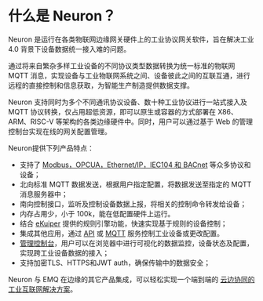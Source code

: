 # 什么是 Neuron？

Neuron 是运行在各类物联网边缘网关硬件上的工业协议网关软件，旨在解决工业 4.0 背景下设备数据统一接入难的问题。

通过将来自繁杂多样工业设备的不同协议类型数据转换为统一标准的物联网 MQTT 消息，实现设备与工业物联网系统之间、设备彼此之间的互联互通，进行远程的直接控制和信息获取，为智能生产制造提供数据支撑。

Neuron 支持同时为多个不同通讯协议设备、数十种工业协议进行一站式接入及 MQTT 协议转换，仅占用超低资源，即可以原生或容器的方式部署在 X86、ARM、RISC-V 等架构的各类边缘硬件中。同时，用户可以通过基于 Web 的管理控制台实现在线的网关配置管理。

Neuron提供下列产品特点：

- 支持了 [Modbus，OPCUA，Ethernet/IP，IEC104 和 BACnet](module-plugins/module-list.md) 等众多协议和设备；
- 北向标准 MQTT 数据发送，根据用户指定配置，将数据发送至指定的 MQTT 消息服务器中；
- 南向控制接口，监听及控制设备数据上报，将相关的控制命令转发给设备；
- 内存占用少，小于 100k，能在低配置硬件上运行。
- 结合 [eKuiper](https://www.lfedge.org/projects/ekuiper) 提供的规则引擎功能，快速实现基于规则的设备控制；
- 集成其他应用，通过 [API](api.md) 或 [MQTT](mqtt.md) 服务控制工业设备或更改配置。
- [管理控制台](dashboard-operation/login.md)，用户可以在浏览器中进行可视化的数据监控，设备状态及配置，实现跨工业设备数据的接入；
- 支持加密TLS、HTTPS和JWT auth，确保传输中的数据安全；

Neuron 与 EMQ 在边缘的其它产品集成，可以轻松实现一个端到端的 [云边协同的工业互联网解决方案](https://www.emqx.com/zh/use-cases/industrial-iot)。
